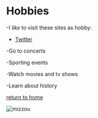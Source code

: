 
# Hobbies

-I _like_ to visit these sites as hobby:
 * [Twitter](https://www.twitter.com)
 
-Go to concerts

-Sporting events

-Watch movies and tv shows

-Learn about history 


[return to home](./README.md) 

![mizzou](https://images.app.goo.gl/RP2U73qDfYUZWKba6)
